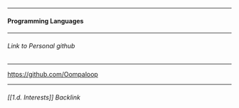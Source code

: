- - -
#### Programming Languages
- - - 


###### Link to Personal github
- - -
https://github.com/Oompaloop

- - - 
###### [[1.d. Interests]] Backlink

